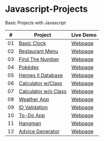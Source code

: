 # Javascript-Projects
Basic Projects with Javascript

|  #  | Project                                                                                 | Live Demo                                                           |
| :-: | --------------------------------------------------------------------------------------- | ------------------------------------------------------------------- |
| 01  | [Basic Clock](https://github.com/Raven-Isaac-Finch/Basic-Clock)                         | [Webpage](https://raven-isaac-finch.github.io/Basic-Clock/)         |
| 02  | [Restaurant Menu](https://github.com/Raven-Isaac-Finch/Restaurant-Menu)                 | [Webpage](https://raven-isaac-finch.github.io/Restaurant-Menu/)     |
| 03  | [Find The Number](https://github.com/Raven-Isaac-Finch/Find-The-Number)                 | [Webpage](https://raven-isaac-finch.github.io/Find-The-Number/)     |
| 04  | [Pokédex](https://github.com/Raven-Isaac-Finch/Pokedex)                                 | [Webpage](https://raven-isaac-finch.github.io/Pokedex/)             |
| 05  | [Heroes II Database](https://github.com/Raven-Isaac-Finch/Heroes-II-Databse)            | [Webpage](https://raven-isaac-finch.github.io/Heroes-II-Databse/)   |
| 06  | [Calculator w/Class](https://github.com/Raven-Isaac-Finch/Calculator)                   | [Webpage](https://raven-isaac-finch.github.io/Calculator/)          |
| 07  | [Calculator w/o Class](https://github.com/Raven-Isaac-Finch/My-Calculator)              | [Webpage](https://raven-isaac-finch.github.io/My-Calculator/)       |
| 08  | [Weather App](https://github.com/Raven-Isaac-Finch/Weather-Application)                 | [Webpage](https://raven-isaac-finch.github.io/Weather-Application/) |
| 09  | [ID Validation](https://github.com/Raven-Isaac-Finch/TR-Identity-Number-Validation)     | [Webpage](https://raven-isaac-finch.github.io/TR-Identity-Number-Validation/) |
| 10  | [To-Do App](https://github.com/Raven-Isaac-Finch/Bootstrap-To-Do-App)                   | [Webpage](https://raven-isaac-finch.github.io/Bootstrap-To-Do-App/) |
| 11  | [Hangman](https://github.com/Raven-Isaac-Finch/Hangman-App)                             | [Webpage](https://raven-isaac-finch.github.io/Hangman-App/)         |
| 12  | [Advice Generator](https://github.com/Raven-Isaac-Finch/Advice-Generator)               | [Webpage](https://raven-isaac-finch.github.io/Advice-Generator/)    |
